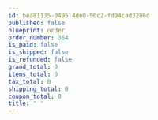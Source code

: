 ```yaml
---
id: bea81135-0495-4de0-90c2-fd94cad3286d
published: false
blueprint: order
order_number: 364
is_paid: false
is_shipped: false
is_refunded: false
grand_total: 0
items_total: 0
tax_total: 0
shipping_total: 0
coupon_total: 0
title: ' '
---
```

